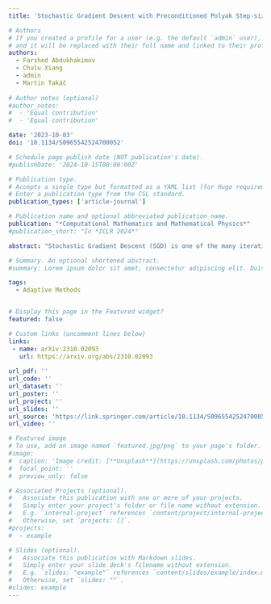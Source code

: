 ```yaml
---
title: 'Stochastic Gradient Descent with Preconditioned Polyak Step-size'

# Authors
# If you created a profile for a user (e.g. the default `admin` user), write the username (folder name) here
# and it will be replaced with their full name and linked to their profile.
authors:
  - Farshed Abdukhakimov
  - Chulu Xiang
  - admin
  - Martin Takáč
  
# Author notes (optional)
#author_notes:
#  - 'Equal contribution'
#  - 'Equal contribution'

date: '2023-10-03'
doi: '10.1134/S0965542524700052'

# Schedule page publish date (NOT publication's date).
#publishDate: '2024-10-15T00:00:00Z'

# Publication type.
# Accepts a single type but formatted as a YAML list (for Hugo requirements).
# Enter a publication type from the CSL standard.
publication_types: ['article-journal']

# Publication name and optional abbreviated publication name.
publication: "*Computational Mathematics and Mathematical Physics*"
#publication_short: "In *ICLR 2024*"

abstract: "Stochastic Gradient Descent (SGD) is one of the many iterative optimization methods that are widely used in solving machine learning problems. These methods display valuable properties and attract researchers and industrial machine learning engineers with their simplicity. However, one of the weaknesses of this type of methods is the necessity to tune learning rate (step-size) for every loss function and dataset combination to solve an optimization problem and get an efficient performance in a given time budget. Stochastic Gradient Descent with Polyak Step-size (SPS) is a method that offers an update rule that alleviates the need of fine-tuning the learning rate of an optimizer. In this paper, we propose an extension of SPS that employs preconditioning techniques, such as Hutchinson's method, Adam, and AdaGrad, to improve its performance on badly scaled and/or ill-conditioned datasets."

# Summary. An optional shortened abstract.
#summary: Lorem ipsum dolor sit amet, consectetur adipiscing elit. Duis posuere tellus ac convallis placerat. Proin tincidunt magna sed ex sollicitudin condimentum.

tags:
  - Adaptive Methods


# Display this page in the Featured widget?
featured: false

# Custom links (uncomment lines below)
links:
 - name: arXiv:2310.02093
   url: https://arxiv.org/abs/2310.02093
   
url_pdf: ''
url_code: ''
url_dataset: ''
url_poster: ''
url_project: ''
url_slides: ''
url_source: 'https://link.springer.com/article/10.1134/S0965542524700052'
url_video: ''

# Featured image
# To use, add an image named `featured.jpg/png` to your page's folder.
#image:
#  caption: 'Image credit: [**Unsplash**](https://unsplash.com/photos/pLCdAaMFLTE)'
#  focal_point: ''
#  preview_only: false

# Associated Projects (optional).
#   Associate this publication with one or more of your projects.
#   Simply enter your project's folder or file name without extension.
#   E.g. `internal-project` references `content/project/internal-project/index.md`.
#   Otherwise, set `projects: []`.
#projects:
#  - example

# Slides (optional).
#   Associate this publication with Markdown slides.
#   Simply enter your slide deck's filename without extension.
#   E.g. `slides: "example"` references `content/slides/example/index.md`.
#   Otherwise, set `slides: ""`.
#slides: example
---
```

